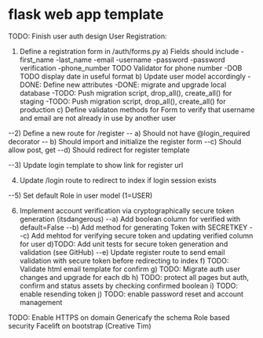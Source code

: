 # flask web app template

TODO: Finish user auth design
User Registration:
1) Define a registration form in /auth/forms.py
    a) Fields should include
        -first_name
        -last_name
        -email
        -username
        -password
        -password verification
        -phone_number TODO Validator for phone number
        -DOB TODO display date in useful format
    b) Update user model accordingly
        -DONE: Define new attributes
        -DONE: migrate and upgrade local database
        -TODO:  Push migration script, drop_all(), create_all() for staging
        -TODO:  Push migration script, drop_all(), create_all() for production
    c) Define validaton methods for Form to verify that username and email are not already in use by another user


--2) Define a new route for /register
   -- a) Should not have @login_required decorator
   -- b) Should import and initialize the register form
   --c) Should allow post, get
   --d) Should redirect for register template

--3) Update login template to show link for register url

4) Update /login route to redirect to index if login session exists

--5) Set default Role in user model (1=USER)

6) Implement account verification via cryptographically secure token generation (itsdangerous)
    --a) Add boolean column for verified with default=False
    --b) Add method for generating Token with SECRETKEY
    --c) Add mehtod for verifying secure token and updating verified column for user
    d)TODO: Add unit tests for secure token generation and validation (see GitHub)
    --e) Update register route to send email validation with secure token before redirecting to index
    f) TODO: Validate html email template for confirm
    g) TODO: Migrate auth user changes and upgrade for each db
    h) TODO: protect all pages but auth, confirm and status assets by checking confirmed boolean
    i) TODO: enable resending token
    j) TODO: enable password reset and account management





TODO:
Enable HTTPS on domain
Genericafy the schema
Role based security
Facelift on bootstrap (Creative Tim)